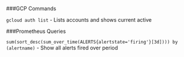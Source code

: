 ###GCP Commands

`gcloud auth list` - Lists accounts and shows current active


###Prometheus Queries

`sum(sort_desc(sum_over_time(ALERTS{alertstate='firing'}[3d]))) by (alertname)` - Show all alerts fired over period
